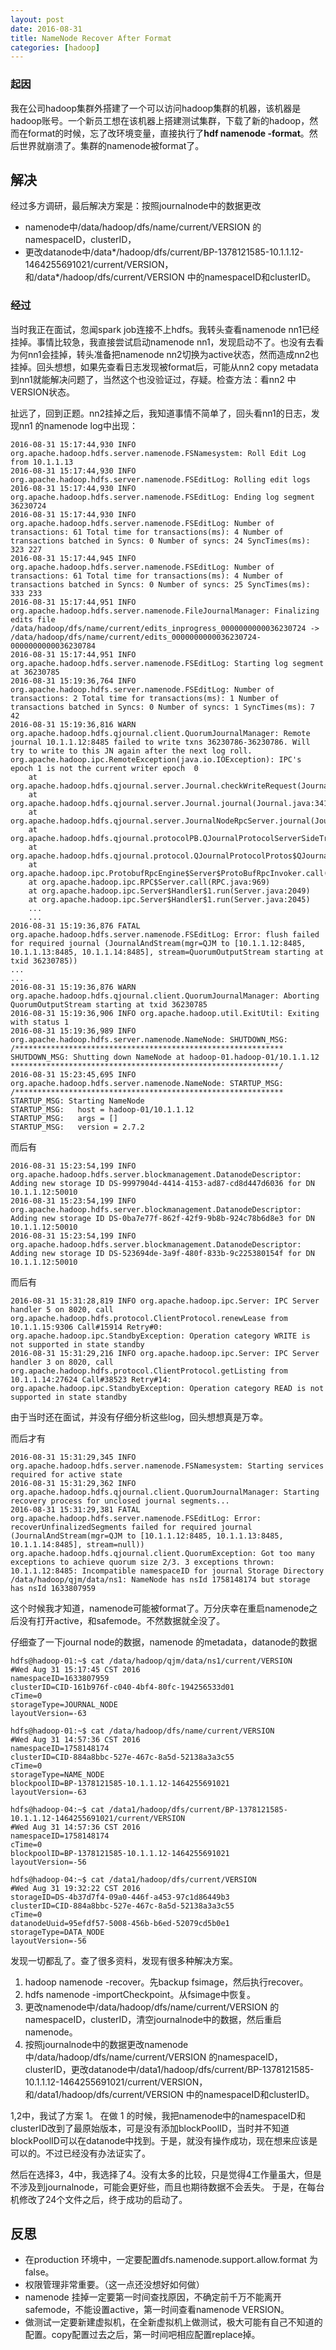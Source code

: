 ```yaml
---
layout: post
date: 2016-08-31
title: NameNode Recover After Format
categories: [hadoop]
---
```


### 起因
我在公司hadoop集群外搭建了一个可以访问hadoop集群的机器，该机器是hadoop账号。一个新员工想在该机器上搭建测试集群，下载了新的hadoop，然而在format的时候，忘了改环境变量，直接执行了**hdf namenode -format**。然后世界就崩溃了。集群的namenode被format了。

## 解决
经过多方调研，最后解决方案是：按照journalnode中的数据更改
- namenode中/data/hadoop/dfs/name/current/VERSION 的namespaceID，clusterID，
- 更改datanode中/data*/hadoop/dfs/current/BP-1378121585-10.1.1.12-1464255691021/current/VERSION，和/data*/hadoop/dfs/current/VERSION 中的namespaceID和clusterID。

### 经过
当时我正在面试，忽闻spark job连接不上hdfs。我转头查看namenode nn1已经挂掉。事情比较急，我直接尝试启动namenode nn1，发现启动不了。也没有去看为何nn1会挂掉，转头准备把namenode nn2切换为active状态，然而造成nn2也挂掉。回头想想，如果先查看日志发现被format后，可能从nn2 copy metadata 到nn1就能解决问题了，当然这个也没验证过，存疑。检查方法：看nn2 中VERSION状态。

扯远了，回到正题。nn2挂掉之后，我知道事情不简单了，回头看nn1的日志，发现nn1 的namenode log中出现：

```shell
2016-08-31 15:17:44,930 INFO org.apache.hadoop.hdfs.server.namenode.FSNamesystem: Roll Edit Log from 10.1.1.13
2016-08-31 15:17:44,930 INFO org.apache.hadoop.hdfs.server.namenode.FSEditLog: Rolling edit logs
2016-08-31 15:17:44,930 INFO org.apache.hadoop.hdfs.server.namenode.FSEditLog: Ending log segment 36230724
2016-08-31 15:17:44,930 INFO org.apache.hadoop.hdfs.server.namenode.FSEditLog: Number of transactions: 61 Total time for transactions(ms): 4 Number of transactions batched in Syncs: 0 Number of syncs: 24 SyncTimes(ms): 323 227
2016-08-31 15:17:44,945 INFO org.apache.hadoop.hdfs.server.namenode.FSEditLog: Number of transactions: 61 Total time for transactions(ms): 4 Number of transactions batched in Syncs: 0 Number of syncs: 25 SyncTimes(ms): 333 233
2016-08-31 15:17:44,951 INFO org.apache.hadoop.hdfs.server.namenode.FileJournalManager: Finalizing edits file /data/hadoop/dfs/name/current/edits_inprogress_0000000000036230724 -> /data/hadoop/dfs/name/current/edits_0000000000036230724-0000000000036230784
2016-08-31 15:17:44,951 INFO org.apache.hadoop.hdfs.server.namenode.FSEditLog: Starting log segment at 36230785
2016-08-31 15:19:36,764 INFO org.apache.hadoop.hdfs.server.namenode.FSEditLog: Number of transactions: 2 Total time for transactions(ms): 1 Number of transactions batched in Syncs: 0 Number of syncs: 1 SyncTimes(ms): 7 42
2016-08-31 15:19:36,816 WARN org.apache.hadoop.hdfs.qjournal.client.QuorumJournalManager: Remote journal 10.1.1.12:8485 failed to write txns 36230786-36230786. Will try to write to this JN again after the next log roll.
org.apache.hadoop.ipc.RemoteException(java.io.IOException): IPC's epoch 1 is not the current writer epoch  0
    at org.apache.hadoop.hdfs.qjournal.server.Journal.checkWriteRequest(Journal.java:449)
    at org.apache.hadoop.hdfs.qjournal.server.Journal.journal(Journal.java:341)
    at org.apache.hadoop.hdfs.qjournal.server.JournalNodeRpcServer.journal(JournalNodeRpcServer.java:148)
    at org.apache.hadoop.hdfs.qjournal.protocolPB.QJournalProtocolServerSideTranslatorPB.journal(QJournalProtocolServerSideTranslatorPB.java:158)
    at org.apache.hadoop.hdfs.qjournal.protocol.QJournalProtocolProtos$QJournalProtocolService$2.callBlockingMethod(QJournalProtocolProtos.java:25421)
    at org.apache.hadoop.ipc.ProtobufRpcEngine$Server$ProtoBufRpcInvoker.call(ProtobufRpcEngine.java:616)
    at org.apache.hadoop.ipc.RPC$Server.call(RPC.java:969)
    at org.apache.hadoop.ipc.Server$Handler$1.run(Server.java:2049)
    at org.apache.hadoop.ipc.Server$Handler$1.run(Server.java:2045)
    ...
    ...
2016-08-31 15:19:36,876 FATAL org.apache.hadoop.hdfs.server.namenode.FSEditLog: Error: flush failed for required journal (JournalAndStream(mgr=QJM to [10.1.1.12:8485, 10.1.1.13:8485, 10.1.1.14:8485], stream=QuorumOutputStream starting at txid 36230785))
...
...
2016-08-31 15:19:36,876 WARN org.apache.hadoop.hdfs.qjournal.client.QuorumJournalManager: Aborting QuorumOutputStream starting at txid 36230785
2016-08-31 15:19:36,906 INFO org.apache.hadoop.util.ExitUtil: Exiting with status 1
2016-08-31 15:19:36,989 INFO org.apache.hadoop.hdfs.server.namenode.NameNode: SHUTDOWN_MSG:
/************************************************************
SHUTDOWN_MSG: Shutting down NameNode at hadoop-01.hadoop-01/10.1.1.12
************************************************************/
2016-08-31 15:23:45,695 INFO org.apache.hadoop.hdfs.server.namenode.NameNode: STARTUP_MSG:
/************************************************************
STARTUP_MSG: Starting NameNode
STARTUP_MSG:   host = hadoop-01/10.1.1.12
STARTUP_MSG:   args = []
STARTUP_MSG:   version = 2.7.2
```

而后有

```shell
2016-08-31 15:23:54,199 INFO org.apache.hadoop.hdfs.server.blockmanagement.DatanodeDescriptor: Adding new storage ID DS-9997904d-4414-4153-ad87-cd8d447d6036 for DN 10.1.1.12:50010
2016-08-31 15:23:54,199 INFO org.apache.hadoop.hdfs.server.blockmanagement.DatanodeDescriptor: Adding new storage ID DS-0ba7e77f-862f-42f9-9b8b-924c78b6d8e3 for DN 10.1.1.12:50010
2016-08-31 15:23:54,199 INFO org.apache.hadoop.hdfs.server.blockmanagement.DatanodeDescriptor: Adding new storage ID DS-523694de-3a9f-480f-833b-9c225380154f for DN 10.1.1.12:50010
```

而后有

```shell
2016-08-31 15:31:28,819 INFO org.apache.hadoop.ipc.Server: IPC Server handler 5 on 8020, call org.apache.hadoop.hdfs.protocol.ClientProtocol.renewLease from 10.1.1.15:9306 Call#15914 Retry#0: org.apache.hadoop.ipc.StandbyException: Operation category WRITE is not supported in state standby
2016-08-31 15:31:29,216 INFO org.apache.hadoop.ipc.Server: IPC Server handler 3 on 8020, call org.apache.hadoop.hdfs.protocol.ClientProtocol.getListing from 10.1.1.14:27624 Call#38523 Retry#14: org.apache.hadoop.ipc.StandbyException: Operation category READ is not supported in state standby
```

由于当时还在面试，并没有仔细分析这些log，回头想想真是万幸。

而后才有

```shell
2016-08-31 15:31:29,345 INFO org.apache.hadoop.hdfs.server.namenode.FSNamesystem: Starting services required for active state
2016-08-31 15:31:29,362 INFO org.apache.hadoop.hdfs.qjournal.client.QuorumJournalManager: Starting recovery process for unclosed journal segments...
2016-08-31 15:31:29,381 FATAL org.apache.hadoop.hdfs.server.namenode.FSEditLog: Error: recoverUnfinalizedSegments failed for required journal (JournalAndStream(mgr=QJM to [10.1.1.12:8485, 10.1.1.13:8485, 10.1.1.14:8485], stream=null))
org.apache.hadoop.hdfs.qjournal.client.QuorumException: Got too many exceptions to achieve quorum size 2/3. 3 exceptions thrown:
10.1.1.12:8485: Incompatible namespaceID for journal Storage Directory /data/hadoop/qjm/data/ns1: NameNode has nsId 1758148174 but storage has nsId 1633807959
```

这个时候我才知道，namenode可能被format了。万分庆幸在重启namenode之后没有打开active，和safemode。不然数据就全没了。


仔细查了一下journal node的数据，namenode 的metadata，datanode的数据

```shell
hdfs@hadoop-01:~$ cat /data/hadoop/qjm/data/ns1/current/VERSION
#Wed Aug 31 15:17:45 CST 2016
namespaceID=1633807959
clusterID=CID-161b976f-c040-4bf4-80fc-194256533d01
cTime=0
storageType=JOURNAL_NODE
layoutVersion=-63

hdfs@hadoop-01:~$ cat /data/hadoop/dfs/name/current/VERSION
#Wed Aug 31 14:57:36 CST 2016
namespaceID=1758148174
clusterID=CID-884a8bbc-527e-467c-8a5d-52138a3a3c55
cTime=0
storageType=NAME_NODE
blockpoolID=BP-1378121585-10.1.1.12-1464255691021
layoutVersion=-63

hdfs@hadoop-04:~$ cat /data1/hadoop/dfs/current/BP-1378121585-10.1.1.12-1464255691021/current/VERSION
#Wed Aug 31 14:57:36 CST 2016
namespaceID=1758148174
cTime=0
blockpoolID=BP-1378121585-10.1.1.12-1464255691021
layoutVersion=-56

hdfs@hadoop-04:~$ cat /data1/hadoop/dfs/current/VERSION
#Wed Aug 31 19:32:22 CST 2016
storageID=DS-4b37d7f4-09a0-446f-a453-97c1d86449b3
clusterID=CID-884a8bbc-527e-467c-8a5d-52138a3a3c55
cTime=0
datanodeUuid=95efdf57-5008-456b-b6ed-52079cd5b0e1
storageType=DATA_NODE
layoutVersion=-56
```

发现一切都乱了。查了很多资料，发现有很多种解决方案。

1. hadoop namenode -recover。先backup fsimage，然后执行recover。
2. hdfs namenode -importCheckpoint。从fsimage中恢复。
3. 更改namenode中/data/hadoop/dfs/name/current/VERSION 的namespaceID，clusterID，清空journalnode中的数据，然后重启namenode。
4. 按照journalnode中的数据更改namenode中/data/hadoop/dfs/name/current/VERSION 的namespaceID，clusterID，更改datanode中/data1/hadoop/dfs/current/BP-1378121585-10.1.1.12-1464255691021/current/VERSION，和/data1/hadoop/dfs/current/VERSION 中的namespaceID和clusterID。

1,2中，我试了方案 1。
在做 1 的时候，我把namenode中的namespaceID和clusterID改到了最原始版本，可是没有添加blockPoolID，当时并不知道blockPoolID可以在datanode中找到。于是，就没有操作成功，现在想来应该是可以的。不过已经没有办法证实了。

然后在选择3，4中，我选择了4。没有太多的比较，只是觉得4工作量虽大，但是不涉及到journalnode，可能会更好些，而且也期待数据不会丢失。
于是，在每台机修改了24个文件之后，终于成功的启动了。

## 反思
- 在production 环境中，一定要配置dfs.namenode.support.allow.format 为false。
- 权限管理非常重要。（这一点还没想好如何做）
- namenode 挂掉一定要第一时间查找原因，不确定前千万不能离开safemode，不能设置active，第一时间查看namenode VERSION。
- 做测试一定要新建虚拟机，在全新虚拟机上做测试，极大可能有自己不知道的配置。copy配置过去之后，第一时间吧相应配置replace掉。
